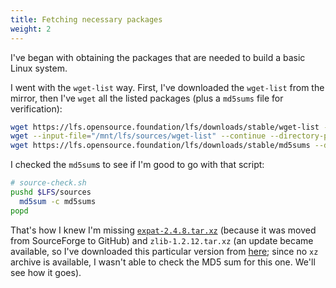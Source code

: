 ```yaml
---
title: Fetching necessary packages
weight: 2
---
```


I've began with obtaining the packages that are needed to build a basic Linux system.

I went with the `wget-list` way. First, I've downloaded the `wget-list` from the mirror, then I've `wget` all the listed packages (plus a `md5sums` file for verification):

```sh
wget https://lfs.opensource.foundation/lfs/downloads/stable/wget-list --directory-prefix=/mnt/lfs/sources
wget --input-file="/mnt/lfs/sources/wget-list" --continue --directory-prefix=/mnt/lfs/sources
wget https://lfs.opensource.foundation/lfs/downloads/stable/md5sums --directory-prefix=/mnt/lfs/sources
```

I checked the `md5sum`s to see if I'm good to go with that script:

```sh
# source-check.sh
pushd $LFS/sources
  md5sum -c md5sums
popd
```

That's how I knew I'm missing [`expat-2.4.8.tar.xz`](https://github.com/libexpat/libexpat/releases/download/R_2_4_8/expat-2.4.8.tar.xz) (because it was moved from SourceForge to GitHub) and `zlib-1.2.12.tar.xz` (an update became available, so I've downloaded this particular version from [here](https://www.zlib.net/fossils/); since no `xz` archive is available, I wasn't able to check the MD5 sum for this one. We'll see how it goes).
